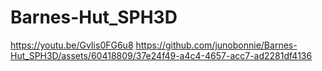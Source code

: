 # Barnes-Hut_SPH3D
https://youtu.be/GvIis0FG6u8
https://github.com/junobonnie/Barnes-Hut_SPH3D/assets/60418809/37e24f49-a4c4-4657-acc7-ad2281df4136


